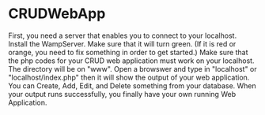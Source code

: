 # CRUDWebApp
First, you need a server that enables you to connect to your localhost.
Install the WampServer. Make sure that it will turn green. (If it is red or orange, you need to fix something in order to get started.)
Make sure that the php codes for your CRUD web application must work on your localhost. The directory will be on "www".
Open a browswer and type in "localhost" or "localhost/index.php" then it will show the output of your web application. 
You can Create, Add, Edit, and Delete something from your database. 
When your output runs successfully, you finally have your own running Web Application.
